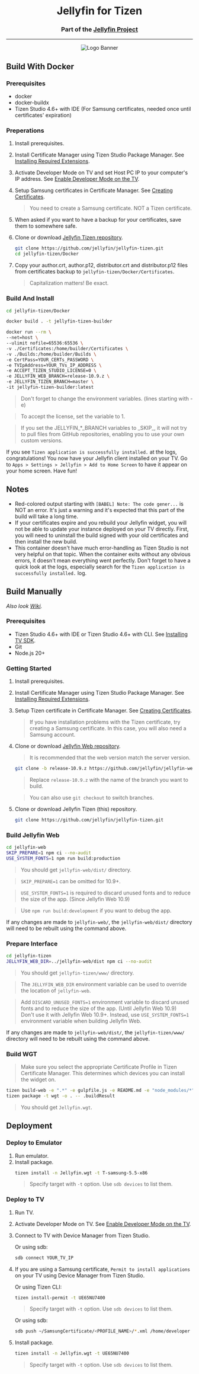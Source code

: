<h1 align="center">Jellyfin for Tizen</h1>
<h3 align="center">Part of the <a href="https://jellyfin.org">Jellyfin Project</a></h3>

---

<p align="center">
<img alt="Logo Banner" src="https://raw.githubusercontent.com/jellyfin/jellyfin-ux/master/branding/SVG/banner-logo-solid.svg?sanitize=true"/>
</p>

## Build With Docker

### Prerequisites

- docker
- docker-buildx
- Tizen Studio 4.6+ with IDE (For Samsung certificates, needed once until certificates' expiration)

### Preperations

1. Install prerequisites.
2. Install Certificate Manager using Tizen Studio Package Manager. See [Installing Required Extensions](https://developer.samsung.com/smarttv/develop/getting-started/setting-up-sdk/installing-tv-sdk.html#Installing-Required-Extensions).
3. Activate Developer Mode on TV and set Host PC IP to your computer's IP address. See [Enable Developer Mode on the TV](https://developer.samsung.com/smarttv/develop/getting-started/using-sdk/tv-device.html#Connecting-the-TV-and-SDK).
4. Setup Samsung certificates in Certificate Manager. See [Creating Certificates](https://developer.samsung.com/smarttv/develop/getting-started/setting-up-sdk/creating-certificates.html).
   > You need to create a Samsung certificate. NOT a Tizen certificate.
5. When asked if you want to have a backup for your certificates, save them to somewhere safe.
6. Clone or download [Jellyfin Tizen repository](https://github.com/jellyfin/jellyfin-tizen).

   ```sh
   git clone https://github.com/jellyfin/jellyfin-tizen.git
   cd jellyfin-tizen/Docker
   ```

7. Copy your author.crt, author.p12, distributor.crt and distributor.p12 files from certificates backup to `jellyfin-tizen/Docker/Certificates`.
   > Capitalization matters! Be exact.

### Build And Install

```sh
cd jellyfin-tizen/Docker

docker build . -t jellyfin-tizen-builder

docker run --rm \
--net=host \
--ulimit nofile=65536:65536 \
-v ./Certificates:/home/builder/Certificates \
-v ./Builds:/home/builder/Builds \
-e CertPass=YOUR_CERTs_PASSWORD \
-e TVIpAddress=YOUR_TVs_IP_ADDRESS \
-e ACCEPT_TIZEN_STUDIO_LICENSE=0 \
-e JELLYFIN_WEB_BRANCH=release-10.9.z \
-e JELLYFIN_TIZEN_BRANCH=master \
-it jellyfin-tizen-builder:latest

```

> Don't forget to change the environment variables. (lines starting with -e)

> To accept the license, set the variable to 1.

> If you set the JELLYFIN\_\*\_BRANCH variables to \_SKIP\_, it will not try to pull files from GitHub repositories, enabling you to use your own custom versions.

If you see `Tizen application is successfully installed.` at the logs, congratulations! You now have your Jellyfin client installed on your TV. Go to `Apps > Settings > Jellyfin > Add to Home Screen` to have it appear on your home screen. Have fun!

## Notes

- Red-colored output starting with `[BABEL] Note: The code gener...` is NOT an error. It's just a warning and it's expected that this part of the build will take a long time.
- If your certificates expire and you rebuild your Jellyfin widget, you will not be able to update your instance deployed on your TV directly. First, you will need to uninstall the build signed with your old certificates and then install the new build.
- This container doesn't have much error-handling as Tizen Studio is not very helpful on that topic. When the container exits without any obvious errors, it doesn't mean everything went perfectly. Don't forget to have a quick look at the logs, especially search for the `Tizen application is successfully installed.` log.

## Build Manually

_Also look [Wiki](https://github.com/jellyfin/jellyfin-tizen/wiki)._

### Prerequisites

- Tizen Studio 4.6+ with IDE or Tizen Studio 4.6+ with CLI. See [Installing TV SDK](https://developer.samsung.com/smarttv/develop/getting-started/setting-up-sdk/installing-tv-sdk.html).
- Git
- Node.js 20+

### Getting Started

1. Install prerequisites.
2. Install Certificate Manager using Tizen Studio Package Manager. See [Installing Required Extensions](https://developer.samsung.com/smarttv/develop/getting-started/setting-up-sdk/installing-tv-sdk.html#Installing-Required-Extensions).
3. Setup Tizen certificate in Certificate Manager. See [Creating Certificates](https://developer.samsung.com/smarttv/develop/getting-started/setting-up-sdk/creating-certificates.html).
   > If you have installation problems with the Tizen certificate, try creating a Samsung certificate. In this case, you will also need a Samsung account.
4. Clone or download [Jellyfin Web repository](https://github.com/jellyfin/jellyfin-web).

   > It is recommended that the web version match the server version.

   ```sh
   git clone -b release-10.9.z https://github.com/jellyfin/jellyfin-web.git
   ```

   > Replace `release-10.9.z` with the name of the branch you want to build.

   > You can also use `git checkout` to switch branches.

5. Clone or download Jellyfin Tizen (this) repository.
   ```sh
   git clone https://github.com/jellyfin/jellyfin-tizen.git
   ```

### Build Jellyfin Web

```sh
cd jellyfin-web
SKIP_PREPARE=1 npm ci --no-audit
USE_SYSTEM_FONTS=1 npm run build:production
```

> You should get `jellyfin-web/dist/` directory.

> `SKIP_PREPARE=1` can be omitted for 10.9+.

> `USE_SYSTEM_FONTS=1` is required to discard unused fonts and to reduce the size of the app. (Since Jellyfin Web 10.9)

> Use `npm run build:development` if you want to debug the app.

If any changes are made to `jellyfin-web/`, the `jellyfin-web/dist/` directory will need to be rebuilt using the command above.

### Prepare Interface

```sh
cd jellyfin-tizen
JELLYFIN_WEB_DIR=../jellyfin-web/dist npm ci --no-audit
```

> You should get `jellyfin-tizen/www/` directory.

> The `JELLYFIN_WEB_DIR` environment variable can be used to override the location of `jellyfin-web`.

> Add `DISCARD_UNUSED_FONTS=1` environment variable to discard unused fonts and to reduce the size of the app. (Until Jellyfin Web 10.9)  
> Don't use it with Jellyfin Web 10.9+. Instead, use `USE_SYSTEM_FONTS=1` environment variable when building Jellyfin Web.

If any changes are made to `jellyfin-web/dist/`, the `jellyfin-tizen/www/` directory will need to be rebuilt using the command above.

### Build WGT

> Make sure you select the appropriate Certificate Profile in Tizen Certificate Manager. This determines which devices you can install the widget on.

```sh
tizen build-web -e ".*" -e gulpfile.js -e README.md -e "node_modules/*" -e "package*.json" -e "yarn.lock"
tizen package -t wgt -o . -- .buildResult
```

> You should get `Jellyfin.wgt`.

## Deployment

### Deploy to Emulator

1. Run emulator.
2. Install package.
   ```sh
   tizen install -n Jellyfin.wgt -t T-samsung-5.5-x86
   ```
   > Specify target with `-t` option. Use `sdb devices` to list them.

### Deploy to TV

1. Run TV.
2. Activate Developer Mode on TV. See [Enable Developer Mode on the TV](https://developer.samsung.com/smarttv/develop/getting-started/using-sdk/tv-device.html#Connecting-the-TV-and-SDK).
3. Connect to TV with Device Manager from Tizen Studio.

   Or using sdb:

   ```sh
   sdb connect YOUR_TV_IP
   ```

4. If you are using a Samsung certificate, `Permit to install applications` on your TV using Device Manager from Tizen Studio.

   Or using Tizen CLI:

   ```sh
   tizen install-permit -t UE65NU7400
   ```

   > Specify target with `-t` option. Use `sdb devices` to list them.

   Or using sdb:

   ```sh
   sdb push ~/SamsungCertificate/<PROFILE_NAME>/*.xml /home/developer
   ```

5. Install package.
   ```sh
   tizen install -n Jellyfin.wgt -t UE65NU7400
   ```
   > Specify target with `-t` option. Use `sdb devices` to list them.
